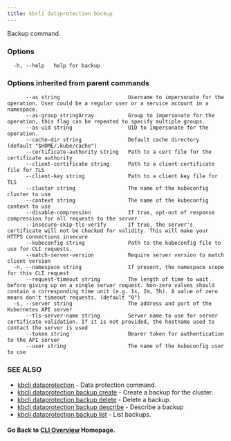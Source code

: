 ```yaml
---
title: kbcli dataprotection backup
---
```


Backup command.

### Options

```
  -h, --help   help for backup
```

### Options inherited from parent commands

```
      --as string                      Username to impersonate for the operation. User could be a regular user or a service account in a namespace.
      --as-group stringArray           Group to impersonate for the operation, this flag can be repeated to specify multiple groups.
      --as-uid string                  UID to impersonate for the operation.
      --cache-dir string               Default cache directory (default "$HOME/.kube/cache")
      --certificate-authority string   Path to a cert file for the certificate authority
      --client-certificate string      Path to a client certificate file for TLS
      --client-key string              Path to a client key file for TLS
      --cluster string                 The name of the kubeconfig cluster to use
      --context string                 The name of the kubeconfig context to use
      --disable-compression            If true, opt-out of response compression for all requests to the server
      --insecure-skip-tls-verify       If true, the server's certificate will not be checked for validity. This will make your HTTPS connections insecure
      --kubeconfig string              Path to the kubeconfig file to use for CLI requests.
      --match-server-version           Require server version to match client version
  -n, --namespace string               If present, the namespace scope for this CLI request
      --request-timeout string         The length of time to wait before giving up on a single server request. Non-zero values should contain a corresponding time unit (e.g. 1s, 2m, 3h). A value of zero means don't timeout requests. (default "0")
  -s, --server string                  The address and port of the Kubernetes API server
      --tls-server-name string         Server name to use for server certificate validation. If it is not provided, the hostname used to contact the server is used
      --token string                   Bearer token for authentication to the API server
      --user string                    The name of the kubeconfig user to use
```

### SEE ALSO

* [kbcli dataprotection](kbcli_dataprotection.md)	 - Data protection command.
* [kbcli dataprotection backup create](kbcli_dataprotection_backup_create.md)	 - Create a backup for the cluster.
* [kbcli dataprotection backup delete](kbcli_dataprotection_backup_delete.md)	 - Delete a backup.
* [kbcli dataprotection backup describe](kbcli_dataprotection_backup_describe.md)	 - Describe a backup
* [kbcli dataprotection backup list](kbcli_dataprotection_backup_list.md)	 - List backups.

#### Go Back to [CLI Overview](cli.md) Homepage.

